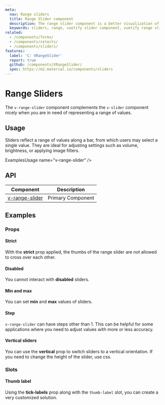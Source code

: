 ```yaml
---
meta:
  nav: Range sliders
  title: Range Slider component
  description: The range slider component is a better visualization of the number input. It is used for gathering a range of numerical user data.
  keywords: sliders, range, vuetify slider component, vuetify range slider component, vue slider component
related:
  - /components/forms/
  - /components/selects/
  - /components/sliders/
features:
  label: 'C: VRangeSlider'
  report: true
  github: /components/VRangeSlider/
  spec: https://m2.material.io/components/sliders
---
```


# Range Sliders

The `v-range-slider` component complements the `v-slider` component nicely when you are in need of representing a range of values.

<PageFeatures />

## Usage

Sliders reflect a range of values along a bar, from which users may select a single value. They are ideal for adjusting settings such as volume, brightness, or applying image filters.

ExamplesUsage name="v-range-slider" />

<PromotedEntry />

## API

| Component | Description |
| - | - |
| [v-range-slider](/api/v-range-slider/) | Primary Component |

<ApiInline hide-links />

## Examples

### Props

#### Strict

With the **strict** prop applied, the thumbs of the range slider are not allowed to cross over each other.

<ExamplesExample file="v-range-slider/prop-strict" />

#### Disabled

You cannot interact with **disabled** sliders.

<ExamplesExample file="v-range-slider/prop-disabled" />

#### Min and max

You can set **min** and **max** values of sliders.

<ExamplesExample file="v-range-slider/prop-min-and-max" />

#### Step

`v-range-slider` can have steps other than 1. This can be helpful for some applications where you need to adjust values with more or less accuracy.

<ExamplesExample file="v-range-slider/prop-step" />

#### Vertical sliders

You can use the **vertical** prop to switch sliders to a vertical orientation. If you need to change the height of the slider, use css.

<ExamplesExample file="v-range-slider/prop-vertical" />

### Slots

#### Thumb label

Using the **tick-labels** prop along with the `thumb-label` slot, you can create a very customized solution.

<ExamplesExample file="v-range-slider/slot-thumb-label" />
